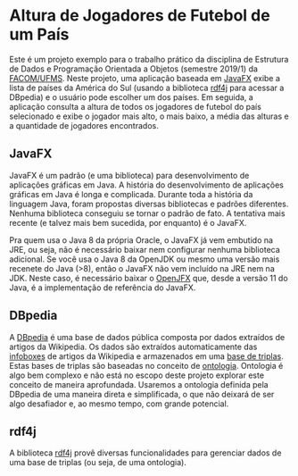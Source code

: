 # Altura de Jogadores de Futebol de um País
Este é um projeto exemplo para o trabalho prático da disciplina de Estrutura de Dados e Programação Orientada a Objetos (semestre 2019/1) da [FACOM/UFMS](http://facom.ufms.br).
Neste projeto,
uma aplicação baseada em [JavaFX](https://openjfx.io/) exibe a lista de países da América do Sul
  (usando a biblioteca [rdf4j](https://rdf4j.eclipse.org/) para acessar a DBpedia)
  e o usuário pode escolher um dos países.
Em seguida,
  a aplicação consulta a altura de todos os jogadores de futebol do país selecionado
    e exibe o jogador mais alto, o mais baixo, a média das alturas e a quantidade de jogadores encontrados.

## JavaFX
JavaFX é um padrão (e uma biblioteca) para desenvolvimento de aplicações gráficas em Java.
A história do desenvolvimento de aplicações gráficas em Java é longa e complicada.
Durante toda a história da linguagem Java,
  foram propostas diversas bibliotecas e padrões diferentes.
Nenhuma biblioteca conseguiu se tornar o padrão de fato.
A tentativa mais recente (e talvez mais bem sucedida, por enquanto) é o JavaFX.

Pra quem usa o Java 8 da própria Oracle,
  o JavaFX já vem embutido na JRE, 
    ou seja, não é necessário baixar nem configurar nenhuma biblioteca adicional.
Se você usa o Java 8 da OpenJDK ou mesmo uma versão mais recenete do Java (>8),
  então o JavaFX não vem incluído na JRE nem na JDK.
Neste caso,
é necessário baixar o [OpenJFX](https://openjfx.io/) que,
  desde a versão 11 do Java,
    é a implementação de referência do JavaFX.

## DBpedia
A [DBpedia](http://dbpedia.org/) é uma base de dados pública composta por dados extraídos de artigos da Wikipedia.
Os dados são extraídos automaticamente das [infoboxes](https://en.wikipedia.org/wiki/Help:Infobox) 
  de artigos da Wikipedia
    e armazenados em uma [base de triplas](https://en.wikipedia.org/wiki/Triplestore).
Estas bases de triplas são baseadas no conceito de [ontologia](https://en.wikipedia.org/wiki/Ontology_(information_science)).
Ontologia é algo bem complexo 
  e não está no escopo deste projeto explorar este conceito de maneira aprofundada.
Usaremos a ontologia definida pela DBpedia de uma maneira direta e simplificada,
  o que não deixará de ser algo desafiador e, ao mesmo tempo, com grande potencial.

## rdf4j
A biblioteca [rdf4j](https://rdf4j.eclipse.org/) provê diversas funcionalidades para gerenciar dados de uma base de triplas
  (ou seja, de uma ontologia).
